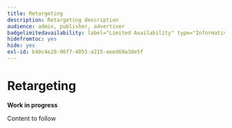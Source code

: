 ```yaml
---
title: Retargeting
description: Retargeting description
audience: admin, publisher, advertiser
badgelimitedavailability: label="Limited Availability" type="Informative" url="https://helpx.adobe.com/legal/product-descriptions/real-time-customer-data-platform-collaboration.html newtab=true"
hidefromtoc: yes
hide: yes
exl-id: b40c4e28-06f7-4055-a215-aeed69a3de5f
---
```

# Retargeting

**Work in progress**

Content to follow
